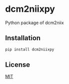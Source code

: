 # dcm2niixpy

Python package of dcm2niix



## Installation

```bash
pip install dcm2niixpy
```

## License

[MIT](https://github.com/Svdvoort/dcm2niixpy/blob/master/LICENSE)
